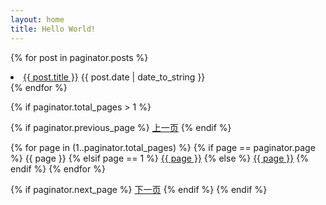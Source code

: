 ```yaml
---
layout: home
title: Hello World!
---
```


 {% for post in paginator.posts %}
    <li class="article__item">
        <a class="article__title" href="{{ site.baseurl }}{{ post.url }}">{{ post.title }}</a>
    <span class="article__date">{{ post.date | date_to_string }} </span>
    </li>
 {% endfor %}


 {% if paginator.total_pages > 1 %}
  <!-- 分页代码 -->

  {% if paginator.previous_page %}
    <a href="{{ paginator.previous_page_path | prepend: site.baseurl | replace: '//', '/' }}">上一页</a>
  {% endif %}

  {% for page in (1..paginator.total_pages) %}
    {% if page == paginator.page %}
      <span class="active">{{ page }}</span>
    {% elsif page == 1 %}
      <a href="{{ '/index.html' | prepend: site.baseurl | replace: '//', '/' }}">{{ page }}</a>
    {% else %}
      <a href="{{ site.paginate_path | prepend: site.baseurl | replace: '//', '/' | replace: ':num', page }}">{{ page }}</a>
    {% endif %}
  {% endfor %}

  {% if paginator.next_page %}
    <a href="{{ paginator.next_page_path | prepend: site.baseurl | replace: '//', '/' }}">下一页</a>
  {% endif %}
 {% endif %}
